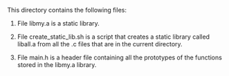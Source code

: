 This directory contains the following files:

1) File libmy.a is a static library.

2) File create_static_lib.sh is a script that creates a static library called liball.a from all the .c files that are in the current directory.

3) File main.h is a header file containing all the prototypes of the functions stored in the libmy.a library.

